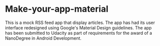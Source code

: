 # Make-your-app-material
This is a mock RSS feed app that display articles. The app has had its user interface redesigned using Google's Material Design guidelines.
The app has been submitted to Udacity as part of requirements for the award of a NanoDegree in Android Development.
